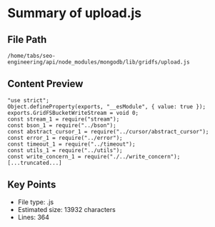 # Summary of upload.js
  
## File Path
`/home/tabs/seo-engineering/api/node_modules/mongodb/lib/gridfs/upload.js`

## Content Preview
```
"use strict";
Object.defineProperty(exports, "__esModule", { value: true });
exports.GridFSBucketWriteStream = void 0;
const stream_1 = require("stream");
const bson_1 = require("../bson");
const abstract_cursor_1 = require("../cursor/abstract_cursor");
const error_1 = require("../error");
const timeout_1 = require("../timeout");
const utils_1 = require("../utils");
const write_concern_1 = require("./../write_concern");
[...truncated...]
```

## Key Points
- File type: .js
- Estimated size: 13932 characters
- Lines: 364
